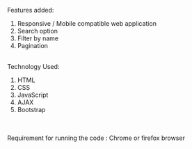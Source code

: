 Features added:<br/>
 1. Responsive / Mobile compatible web application<br/>
 2. Search  option<br/>
 3. Filter by name<br/>
 4. Pagination<br/><br/>

Technology Used:
<br/>
 1. HTML<br/>
 2. CSS<br/>
 3. JavaScript<br/>
 4. AJAX<br/>
 5. Bootstrap<br/><br/>
<br/>
Requirement for running the code : Chrome or firefox browser
<br/>
<br/>
